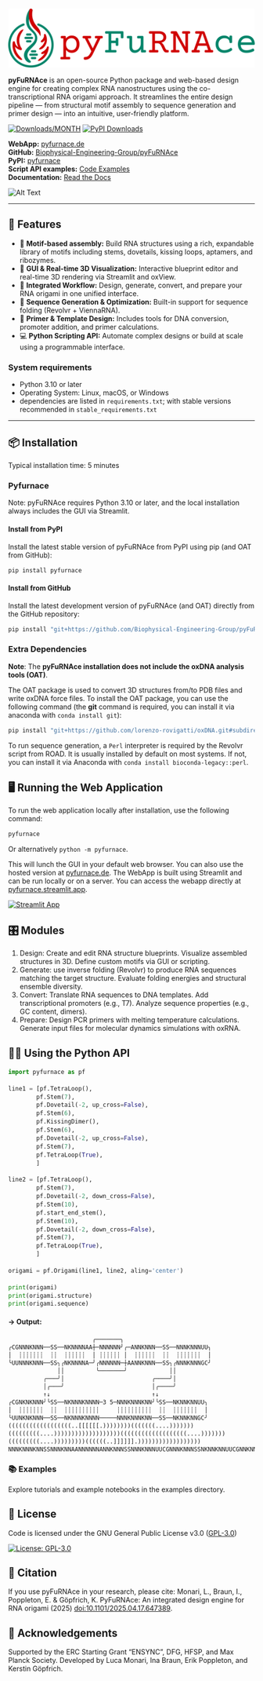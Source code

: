 ![Alt Text](https://github.com/Biophysical-Engineering-Group/pyFuRNAce/blob/main/pyfurnace/app/static/logo_text.png?raw=true)

**pyFuRNAce** is an open-source Python package and web-based design engine for creating complex RNA nanostructures using the co-transcriptional RNA origami approach. It streamlines the entire design pipeline — from structural motif assembly to sequence generation and primer design — into an intuitive, user-friendly platform.

[![Downloads/MONTH](https://static.pepy.tech/personalized-badge/pyfurnace?period=month&units=INTERNATIONAL_SYSTEM&left_color=GREY&right_color=GREEN&left_text=Downloads/Month)](https://pepy.tech/projects/pyfurnace) [![PyPI Downloads](https://static.pepy.tech/personalized-badge/pyfurnace?period=total&units=INTERNATIONAL_SYSTEM&left_color=GREY&right_color=RED&left_text=Downloads)](https://pepy.tech/projects/pyfurnace)


<!-- **Documentation & Source:** _Coming Soon_\ -->
**WebApp:** [pyfurnace.de](http://pyfurnace.de)\
**GitHub:** [Biophysical-Engineering-Group/pyFuRNAce](https://github.com/Biophysical-Engineering-Group/pyFuRNAce)\
**PyPI:** [pyfurnace](https://pypi.org/project/pyfurnace/)\
**Script API examples:** [Code Examples](https://github.com/Biophysical-Engineering-Group/pyFuRNAce/tree/main/examples)\
**Documentation:** [Read the Docs](https://pyfurnace.readthedocs.io/en/latest/)

![Alt Text](https://github.com/Biophysical-Engineering-Group/pyFuRNAce/blob/main/vid/demo_1min.gif?raw=true)

---

## 🚀 Features

- 🧩 **Motif-based assembly:** Build RNA structures using a rich, expandable library of motifs including stems, dovetails, kissing loops, aptamers, and ribozymes.
- 🎨 **GUI & Real-time 3D Visualization:** Interactive blueprint editor and real-time 3D rendering via Streamlit and oxView.
- 🔄 **Integrated Workflow:** Design, generate, convert, and prepare your RNA origami in one unified interface.
- 🧬 **Sequence Generation & Optimization:** Built-in support for sequence folding (Revolvr + ViennaRNA).
- 🧪 **Primer & Template Design:** Includes tools for DNA conversion, promoter addition, and primer calculations.
- 💻 **Python Scripting API:** Automate complex designs or build at scale using a programmable interface.

### System requirements

- Python 3.10 or later
- Operating System: Linux, macOS, or Windows
- dependencies are listed in `requirements.txt`; with stable versions recommended in `stable_requirements.txt`

---

## 📦 Installation

Typical installation time: 5 minutes

### Pyfurnace

Note: pyFuRNAce requires Python 3.10 or later, and the local installation always includes the GUI via Streamlit.

#### Install from PyPI
Install the latest stable version of pyFuRNAce from PyPI using pip (and OAT from GitHub):

```bash
pip install pyfurnace
```

#### Install from GitHub
Install the latest development version of pyFuRNAce (and OAT) directly from the GitHub repository:

```bash
pip install "git+https://github.com/Biophysical-Engineering-Group/pyFuRNAce.git"
```

### Extra Dependencies

**Note**: The **pyFuRNAce installation does not include the oxDNA analysis tools (OAT)**.

The OAT package is used to convert 3D structures from/to PDB files and write oxDNA force files.
To install the OAT package, you can use the following command (the **git** command is required, you can install it via anaconda with `conda install git`):

```bash
pip install "git+https://github.com/lorenzo-rovigatti/oxDNA.git#subdirectory=analysis"
```

To run sequence generation, a `Perl` interpreter is required by the Revolvr script from ROAD. It is usually installed by default on most systems. If not, you can install it via Anaconda with `conda install bioconda-legacy::perl`.

## 🖥️ Running the Web Application

To run the web application locally after installation, use the following command:

```bash
pyfurnace
```

Or alternatively `python -m pyfurnace`.

This will lunch the GUI in your default web browser.
You can also use the hosted version at [pyfurnace.de](http://pyfurnace.de).
The WebApp is built using Streamlit and can be run locally or on a server. You can access the webapp directly at
[pyfurnace.streamlit.app](https://pyfurnace.streamlit.app).

[![Streamlit App](https://static.streamlit.io/badges/streamlit_badge_black_white.svg)](https://pyfurnace.streamlit.app/)

## 🎛 Modules

1. Design: Create and edit RNA structure blueprints. Visualize assembled structures in 3D.
Define custom motifs via GUI or scripting.
2. Generate: use inverse folding (Revolvr) to produce RNA sequences matching the target structure. Evaluate folding energies and structural ensemble diversity.
3. Convert: Translate RNA sequences to DNA templates. Add transcriptional promoters (e.g., T7). Analyze sequence properties (e.g., GC content, dimers).
4. Prepare: Design PCR primers with melting temperature calculations. Generate input files for molecular dynamics simulations with oxRNA.

## 🧑‍💻 Using the Python API

```python
import pyfurnace as pf

line1 = [pf.TetraLoop(),
        pf.Stem(7),
        pf.Dovetail(-2, up_cross=False),
        pf.Stem(6),
        pf.KissingDimer(),
        pf.Stem(6),
        pf.Dovetail(-2, up_cross=False),
        pf.Stem(7),
        pf.TetraLoop(True),
        ]

line2 = [pf.TetraLoop(),
        pf.Stem(7),
        pf.Dovetail(-2, down_cross=False),
        pf.Stem(10),
        pf.start_end_stem(),
        pf.Stem(10),
        pf.Dovetail(-2, down_cross=False),
        pf.Stem(7),
        pf.TetraLoop(True),
        ]

origami = pf.Origami(line1, line2, aling='center')

print(origami)
print(origami.structure)
print(origami.sequence)
```

#### -> Output:
```
                        ╭───────╮
╭CGNNNKNNN──SS──NKNNNNAA┼─NNNNNN╯╭─ANNKNNN──SS──NNNKNNNUU╮
│  ┊┊┊┊┊┊┊  ┊┊  ┊┊┊┊┊┊  │ ┊┊┊┊┊┊ │  ┊┊┊┊┊┊  ┊┊  ┊┊┊┊┊┊┊  │
╰UUNNNKNNN──SS╮╭NKNNNNA─╯╭NNNNNN─┼AANNKNNN──SS╮╭NNNKNNNGC╯
              ││         ╰───────╯            ││
          ╭───╯│                         ╭────╯│
          │╭───╯                         │╭────╯
          ↑↓                             ↑↓
╭CGNKNKNNN╯╰SS──NKNNNKNNNN─3 5─NNNKNNNKNN╯╰SS──NKNNKNNUU╮
│  ┊┊┊┊┊┊┊  ┊┊  ┊┊┊┊┊┊┊┊┊┊     ┊┊┊┊┊┊┊┊┊┊  ┊┊  ┊┊┊┊┊┊┊  │
╰UUNKNKNNN──SS──NKNNNKNNNN─────NNNKNNNKNN──SS──NKNNKNNGC╯
((((((((((((((((((..[[[[[[.))))))))(((((((....)))))))(((((((((....)))))))))))))))))))(((((((((((((((((((....)))))))(((((((((....)))))))))((((((..]]]]]].))))))))))))))))))
NNNKNNNKNNSSNNNKNNAANNNNNNANNKNNNSSNNNKNNNUUCGNNNKNNNSSNKNNKNNUUCGNNKNNKNSSNNKNNNKNNNNNNNKNNNKNSSNNNKNKNUUCGNKNKNNNSSNNNKNNNUUCGNNNKNNNSSNKNNNNAANNNNNNANNNNKNSSNKNNNKNNNN
```

### 📚 Examples

Explore tutorials and example notebooks in the examples directory.

## 📜 License

Code is licensed under the GNU General Public License v3.0 ([GPL-3.0](https://www.gnu.org/licenses/gpl-3.0.en.html))

[![License: GPL-3.0](https://img.shields.io/badge/License-GPL%20v3-lightgrey.svg)](https://www.gnu.org/licenses/gpl-3.0.en.html)

## 🧠 Citation

If you use pyFuRNAce in your research, please cite:
Monari, L., Braun, I., Poppleton, E. & Göpfrich, K. PyFuRNAce: An integrated design engine for RNA origami (2025) [doi:10.1101/2025.04.17.647389](https://doi.org/10.1101/2025.04.17.647389).

## 🙏 Acknowledgements

Supported by the ERC Starting Grant “ENSYNC”, DFG, HFSP, and Max Planck Society. Developed by Luca Monari, Ina Braun, Erik Poppleton, and Kerstin Göpfrich.
